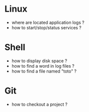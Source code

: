 # Linux

- where are located application logs ?
- how to start/stop/status services ?

# Shell

- how to display disk space ?
- how to find a word in log files ?
- how to find a file named "toto" ?

# Git

- how to checkout a project ?
